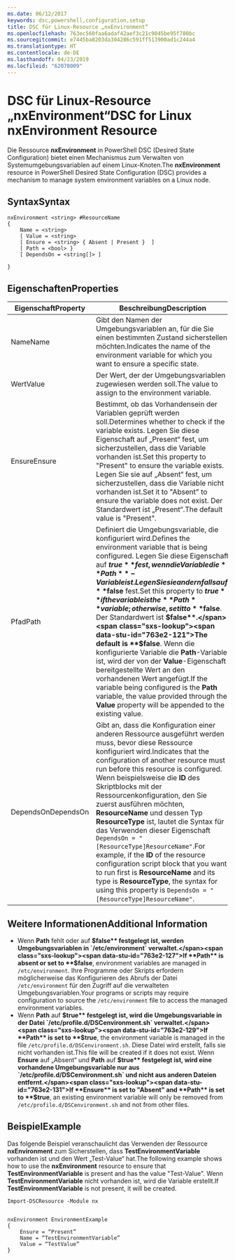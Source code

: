 ```yaml
---
ms.date: 06/12/2017
keywords: dsc,powershell,configuration,setup
title: DSC für Linux-Resource „nxEnvironment“
ms.openlocfilehash: 763ec560faa6adaf42aef3c21c9045be95f780bc
ms.sourcegitcommit: e7445ba8203da304286c591ff513900ad1c244a4
ms.translationtype: HT
ms.contentlocale: de-DE
ms.lasthandoff: 04/23/2019
ms.locfileid: "62078009"
---
```

# <a name="dsc-for-linux-nxenvironment-resource"></a><span data-ttu-id="763e2-103">DSC für Linux-Resource „nxEnvironment“</span><span class="sxs-lookup"><span data-stu-id="763e2-103">DSC for Linux nxEnvironment Resource</span></span>

<span data-ttu-id="763e2-104">Die Ressource **nxEnvironment** in PowerShell DSC (Desired State Configuration) bietet einen Mechanismus zum Verwalten von Systemumgebungsvariablen auf einem Linux-Knoten.</span><span class="sxs-lookup"><span data-stu-id="763e2-104">The **nxEnvironment** resource in PowerShell Desired State Configuration (DSC) provides a mechanism to manage system environment variables on a Linux node.</span></span>

## <a name="syntax"></a><span data-ttu-id="763e2-105">Syntax</span><span class="sxs-lookup"><span data-stu-id="763e2-105">Syntax</span></span>

```
nxEnvironment <string> #ResourceName
{
    Name = <string>
    [ Value = <string>
    [ Ensure = <string> { Absent | Present }  ]
    [ Path = <bool> }
    [ DependsOn = <string[]> ]

}
```

## <a name="properties"></a><span data-ttu-id="763e2-106">Eigenschaften</span><span class="sxs-lookup"><span data-stu-id="763e2-106">Properties</span></span>

|  <span data-ttu-id="763e2-107">Eigenschaft</span><span class="sxs-lookup"><span data-stu-id="763e2-107">Property</span></span> |  <span data-ttu-id="763e2-108">Beschreibung</span><span class="sxs-lookup"><span data-stu-id="763e2-108">Description</span></span> |
|---|---|
| <span data-ttu-id="763e2-109">Name</span><span class="sxs-lookup"><span data-stu-id="763e2-109">Name</span></span>| <span data-ttu-id="763e2-110">Gibt den Namen der Umgebungsvariablen an, für die Sie einen bestimmten Zustand sicherstellen möchten.</span><span class="sxs-lookup"><span data-stu-id="763e2-110">Indicates the name of the environment variable for which you want to ensure a specific state.</span></span>|
| <span data-ttu-id="763e2-111">Wert</span><span class="sxs-lookup"><span data-stu-id="763e2-111">Value</span></span>| <span data-ttu-id="763e2-112">Der Wert, der der Umgebungsvariablen zugewiesen werden soll.</span><span class="sxs-lookup"><span data-stu-id="763e2-112">The value to assign to the environment variable.</span></span>|
| <span data-ttu-id="763e2-113">Ensure</span><span class="sxs-lookup"><span data-stu-id="763e2-113">Ensure</span></span>| <span data-ttu-id="763e2-114">Bestimmt, ob das Vorhandensein der Variablen geprüft werden soll.</span><span class="sxs-lookup"><span data-stu-id="763e2-114">Determines whether to check if the variable exists.</span></span> <span data-ttu-id="763e2-115">Legen Sie diese Eigenschaft auf „Present“ fest, um sicherzustellen, dass die Variable vorhanden ist.</span><span class="sxs-lookup"><span data-stu-id="763e2-115">Set this property to "Present" to ensure the variable exists.</span></span> <span data-ttu-id="763e2-116">Legen Sie sie auf „Absent“ fest, um sicherzustellen, dass die Variable nicht vorhanden ist.</span><span class="sxs-lookup"><span data-stu-id="763e2-116">Set it to "Absent" to ensure the variable does not exist.</span></span> <span data-ttu-id="763e2-117">Der Standardwert ist „Present“.</span><span class="sxs-lookup"><span data-stu-id="763e2-117">The default value is "Present".</span></span>|
| <span data-ttu-id="763e2-118">Pfad</span><span class="sxs-lookup"><span data-stu-id="763e2-118">Path</span></span>| <span data-ttu-id="763e2-119">Definiert die Umgebungsvariable, die konfiguriert wird.</span><span class="sxs-lookup"><span data-stu-id="763e2-119">Defines the environment variable that is being configured.</span></span> <span data-ttu-id="763e2-120">Legen Sie diese Eigenschaft auf **$true** fest, wenn die Variable die **Path**-Variable ist. Legen Sie sie andernfalls auf **$false** fest.</span><span class="sxs-lookup"><span data-stu-id="763e2-120">Set this property to **$true** if the variable is the **Path** variable; otherwise, set it to **$false**.</span></span> <span data-ttu-id="763e2-121">Der Standardwert ist **$false**.</span><span class="sxs-lookup"><span data-stu-id="763e2-121">The default is **$false**.</span></span> <span data-ttu-id="763e2-122">Wenn die konfigurierte Variable die **Path**-Variable ist, wird der von der **Value**-Eigenschaft bereitgestellte Wert an den vorhandenen Wert angefügt.</span><span class="sxs-lookup"><span data-stu-id="763e2-122">If the variable being configured is the **Path** variable, the value provided through the **Value** property will be appended to the existing value.</span></span>|
| <span data-ttu-id="763e2-123">DependsOn</span><span class="sxs-lookup"><span data-stu-id="763e2-123">DependsOn</span></span> | <span data-ttu-id="763e2-124">Gibt an, dass die Konfiguration einer anderen Ressource ausgeführt werden muss, bevor diese Ressource konfiguriert wird.</span><span class="sxs-lookup"><span data-stu-id="763e2-124">Indicates that the configuration of another resource must run before this resource is configured.</span></span> <span data-ttu-id="763e2-125">Wenn beispielsweise die **ID** des Skriptblocks mit der Ressourcenkonfiguration, den Sie zuerst ausführen möchten, **ResourceName** und dessen Typ **ResourceType** ist, lautet die Syntax für das Verwenden dieser Eigenschaft `DependsOn = "[ResourceType]ResourceName"`.</span><span class="sxs-lookup"><span data-stu-id="763e2-125">For example, if the **ID** of the resource configuration script block that you want to run first is **ResourceName** and its type is **ResourceType**, the syntax for using this property is `DependsOn = "[ResourceType]ResourceName"`.</span></span>|

## <a name="additional-information"></a><span data-ttu-id="763e2-126">Weitere Informationen</span><span class="sxs-lookup"><span data-stu-id="763e2-126">Additional Information</span></span>

* <span data-ttu-id="763e2-127">Wenn **Path** fehlt oder auf **$false** festgelegt ist, werden Umgebungsvariablen in `/etc/environment` verwaltet.</span><span class="sxs-lookup"><span data-stu-id="763e2-127">If **Path** is absent or set to **$false**, environment variables are managed in `/etc/environment`.</span></span> <span data-ttu-id="763e2-128">Ihre Programme oder Skripts erfordern möglicherweise das Konfigurieren des Abrufs der Datei `/etc/environment` für den Zugriff auf die verwalteten Umgebungsvariablen.</span><span class="sxs-lookup"><span data-stu-id="763e2-128">Your programs or scripts may require configuration to source the `/etc/environment` file to access the managed environment variables.</span></span>
* <span data-ttu-id="763e2-129">Wenn **Path** auf **$true** festgelegt ist, wird die Umgebungsvariable in der Datei `/etc/profile.d/DSCenvironment.sh` verwaltet.</span><span class="sxs-lookup"><span data-stu-id="763e2-129">If **Path** is set to **$true**, the environment variable is managed in the file `/etc/profile.d/DSCenvironment.sh`.</span></span> <span data-ttu-id="763e2-130">Diese Datei wird erstellt, falls sie nicht vorhanden ist.</span><span class="sxs-lookup"><span data-stu-id="763e2-130">This file will be created if it does not exist.</span></span> <span data-ttu-id="763e2-131">Wenn **Ensure** auf „Absent“ und **Path** auf **$true** festgelegt ist, wird eine vorhandene Umgebungsvariable nur aus `/etc/profile.d/DSCenvironment.sh` und nicht aus anderen Dateien entfernt.</span><span class="sxs-lookup"><span data-stu-id="763e2-131">If **Ensure** is set to "Absent" and **Path** is set to **$true**, an existing environment variable will only be removed from `/etc/profile.d/DSCenvironment.sh` and not from other files.</span></span>

## <a name="example"></a><span data-ttu-id="763e2-132">Beispiel</span><span class="sxs-lookup"><span data-stu-id="763e2-132">Example</span></span>

<span data-ttu-id="763e2-133">Das folgende Beispiel veranschaulicht das Verwenden der Ressource **nxEnvironment** zum Sicherstellen, dass **TestEnvironmentVariable** vorhanden ist und den Wert „Test-Value“ hat.</span><span class="sxs-lookup"><span data-stu-id="763e2-133">The following example shows how to use the **nxEnvironment** resource to ensure that **TestEnvironmentVariable** is present and has the value "Test-Value".</span></span> <span data-ttu-id="763e2-134">Wenn **TestEnvironmentVariable** nicht vorhanden ist, wird die Variable erstellt.</span><span class="sxs-lookup"><span data-stu-id="763e2-134">If **TestEnvironmentVariable** is not present, it will be created.</span></span>

```
Import-DSCResource -Module nx


nxEnvironment EnvironmentExample
{
    Ensure = “Present”
    Name = “TestEnvironmentVariable”
    Value = “TestValue”
}
```